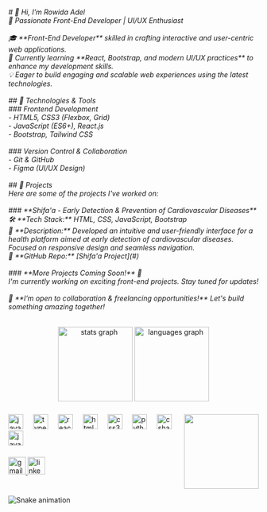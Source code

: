 <h6 align="left"># 👋 Hi, I’m Rowida Adel  <br>🚀 Passionate Front-End Developer | UI/UX Enthusiast  <br><br>🎓 **Front-End Developer** skilled in crafting interactive and user-centric web applications.  <br>🌱 Currently learning **React, Bootstrap, and modern UI/UX practices** to enhance my development skills.  <br>💡 Eager to build engaging and scalable web experiences using the latest technologies.  <br><br>## 🔧 Technologies & Tools  <br>
### Frontend Development  <br>- HTML5, CSS3 (Flexbox, Grid)  <br>- JavaScript (ES6+), React.js  <br>- Bootstrap, Tailwind CSS  <br><br>
### Version Control & Collaboration  <br>- Git & GitHub  <br>- Figma (UI/UX Design)  <br><br>## 🚀 Projects  <br>Here are some of the projects I've worked on:  <br><br>
### **Shifa'a - Early Detection & Prevention of Cardiovascular Diseases**  <br>🛠 **Tech Stack:** HTML, CSS, JavaScript, Bootstrap  <br>📌 **Description:** Developed an intuitive and user-friendly interface for a health platform aimed at early detection of cardiovascular diseases. Focused on responsive design and seamless navigation.  <br>🔗 **GitHub Repo:** [Shifa'a Project](#)  <br><br>
### **More Projects Coming Soon!** 🚀  <br>I'm currently working on exciting front-end projects. Stay tuned for updates!  <br><br>🚀 **I’m open to collaboration & freelancing opportunities!** Let's build something amazing together!</h6>

###

<div align="center">
  <img src="https://github-readme-stats.vercel.app/api?username=RowidaAdel&hide_title=false&hide_rank=false&show_icons=true&include_all_commits=true&count_private=true&disable_animations=false&theme=dracula&locale=en&hide_border=false" height="150" alt="stats graph"  />
  <img src="https://github-readme-stats.vercel.app/api/top-langs?username=RowidaAdel&locale=en&hide_title=false&layout=compact&card_width=320&langs_count=5&theme=dracula&hide_border=false" height="150" alt="languages graph"  />
</div>

###

<img align="right" height="150" src="https://i.imgflip.com/65efzo.gif"  />

###

<div align="left">
  <img src="https://cdn.jsdelivr.net/gh/devicons/devicon/icons/javascript/javascript-original.svg" height="30" alt="javascript logo"  />
  <img width="12" />
  <img src="https://cdn.jsdelivr.net/gh/devicons/devicon/icons/typescript/typescript-original.svg" height="30" alt="typescript logo"  />
  <img width="12" />
  <img src="https://cdn.jsdelivr.net/gh/devicons/devicon/icons/react/react-original.svg" height="30" alt="react logo"  />
  <img width="12" />
  <img src="https://cdn.jsdelivr.net/gh/devicons/devicon/icons/html5/html5-original.svg" height="30" alt="html5 logo"  />
  <img width="12" />
  <img src="https://cdn.jsdelivr.net/gh/devicons/devicon/icons/css3/css3-original.svg" height="30" alt="css3 logo"  />
  <img width="12" />
  <img src="https://cdn.jsdelivr.net/gh/devicons/devicon/icons/python/python-original.svg" height="30" alt="python logo"  />
  <img width="12" />
  <img src="https://cdn.jsdelivr.net/gh/devicons/devicon/icons/csharp/csharp-original.svg" height="30" alt="csharp logo"  />
  <img width="12" />
  <img src="https://cdn.jsdelivr.net/gh/devicons/devicon/icons/java/java-original.svg" height="30" alt="java logo"  />
</div>

###

<div align="left">
  <a href="rowidaadel035@gmail.com" target="_blank">
    <img src="https://img.shields.io/static/v1?message=Gmail&logo=gmail&label=&color=D14836&logoColor=white&labelColor=&style=for-the-badge" height="35" alt="gmail logo"  />
  </a>
  <a href="https://www.linkedin.com/in/rowida-adel1/" target="_blank">
    <img src="https://img.shields.io/static/v1?message=LinkedIn&logo=linkedin&label=&color=0077B5&logoColor=white&labelColor=&style=for-the-badge" height="35" alt="linkedin logo"  />
  </a>
</div>

###

<br clear="both">

<img src="https://raw.githubusercontent.com/RowidaAdel/RowidaAdel/output/snake.svg" alt="Snake animation" />

###

